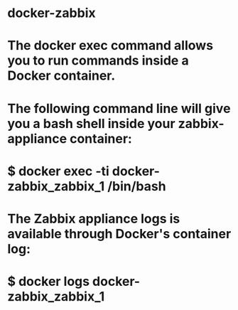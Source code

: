 # docker-zabbix
# The docker exec command allows you to run commands inside a Docker container. 
# The following command line will give you a bash shell inside your zabbix-appliance container:
# $ docker exec -ti docker-zabbix_zabbix_1 /bin/bash

# The Zabbix appliance logs is available through Docker's container log:
# $ docker logs docker-zabbix_zabbix_1
